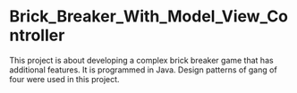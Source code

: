 # Brick_Breaker_With_Model_View_Controller
This project is about developing a complex brick breaker game that has additional features. It is programmed in Java. Design patterns of gang of four were used in this project. 
